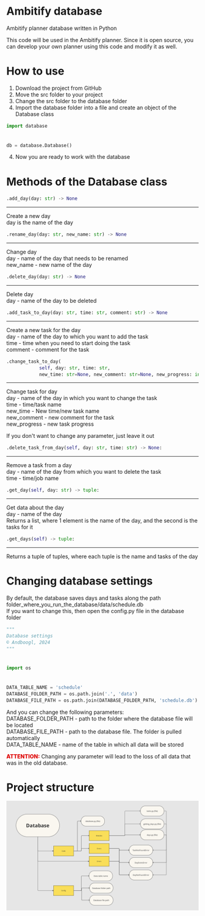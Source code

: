 # Ambitify database
Ambitify planner database written in Python<br>

This code will be used in the Ambitify planner.
Since it is open source, you can develop your own planner using this code and modify it as well.

# How to use
1. Download the project from GitHub
2. Move the src folder to your project
3. Change the src folder to the database folder
3. Import the database folder into a file and create an object of the Database class

```python
import database


db = database.Database()
```

4. Now you are ready to work with the database

# Methods of the Database class

```python
.add_day(day: str) -> None
```
---
Create a new day<br>
day is the name of the day

```python
.rename_day(day: str, new_name: str) -> None
```
---
Change day<br>
day - name of the day that needs to be renamed<br>
new_name - new name of the day

```python
.delete_day(day: str) -> None
```
---
Delete day<br>
day - name of the day to be deleted

```python
.add_task_to_day(day: str, time: str, comment: str) -> None
```
---
Create a new task for the day<br>
day - name of the day to which you want to add the task<br>
time - time when you need to start doing the task<br>
comment - comment for the task

```python
.change_task_to_day(
            self, day: str, time: str,
            new_time: str=None, new_comment: str=None, new_progress: int=None) -> None:
```
---
Change task for day<br>
day - name of the day in which you want to change the task<br>
time - time/task name<br>
new_time - New time/new task name<br>
new_comment - new comment for the task<br>
new_progress - new task progress

If you don't want to change any parameter, just leave it out

```python
.delete_task_from_day(self, day: str, time: str) -> None:
```
---
Remove a task from a day<br>
day - name of the day from which you want to delete the task<br>
time - time/job name

```python
.get_day(self, day: str) -> tuple:
```
---
Get data about the day<br>
day - name of the day<br>
Returns a list, where 1 element is the name of the day, and the second is the tasks for it

```python
.get_days(self) -> tuple:
```
---
Returns a tuple of tuples, where each tuple is the name and tasks of the day

# Changing database settings
By default, the database saves days and tasks along the path folder_where_you_run_the_database/data/schedule.db<br>
If you want to change this, then open the config.py file in the database folder

```python
"""
Database settings
© Andboogl, 2024
"""


import os


DATA_TABLE_NAME = 'schedule'
DATABASE_FOLDER_PATH = os.path.join('.', 'data')
DATABASE_FILE_PATH = os.path.join(DATABASE_FOLDER_PATH, 'schedule.db')
```
And you can change the following parameters:<br>
DATABASE_FOLDER_PATH - path to the folder where the database file will be located<br>
DATABASE_FILE_PATH - path to the database file. The folder is pulled automatically<br>
DATA_TABLE_NAME - name of the table in which all data will be stored<br>

<span style='color: rgb(222, 1, 1); font-weight: 800;'>ATTENTION:</span> Changing any parameter will lead to the loss of all data that was in the old database.

# Project structure
<img src='Structure.png'>
